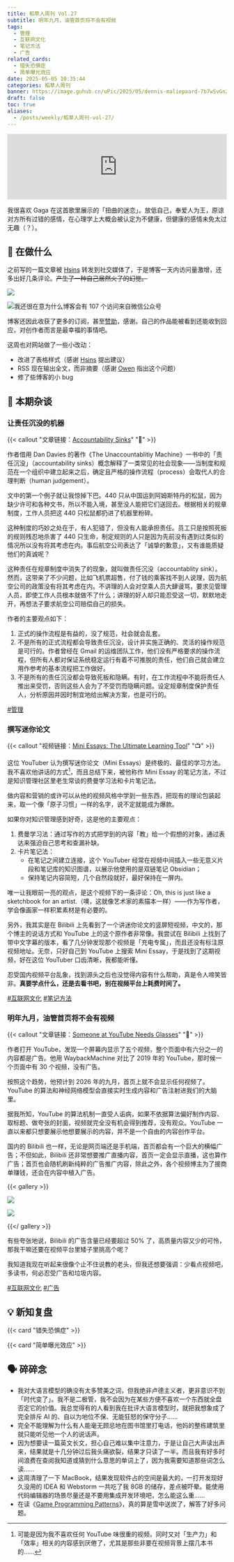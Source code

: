 ```yaml
---
title: 稻草人周刊 Vol.27
subtitle: 明年九月，油管首页将不会有视频
tags:
  - 管理
  - 互联网文化
  - 笔记方法
  - 广告
related_cards:
  - 错失恐惧症
  - 简单曝光效应
date: 2025-05-05 10:35:44
categories: 稻草人周刊
banner: https://image.guhub.cn/uPic/2025/05/dennis-maliepaard-7b7wSvGn2W4-unsplash-2.jpg
draft: false
toc: true
aliases:
  - /posts/weekly/稻草人周刊-vol-27/
---
```


<iframe allow="autoplay *; encrypted-media *;" frameborder="0" height="150" style="width:100%;max-width:660px;overflow:hidden;background:transparent;" sandbox="allow-forms allow-popups allow-same-origin allow-scripts allow-storage-access-by-user-activation allow-top-navigation-by-user-activation" src="https://embed.music.apple.com/cn/album/judas/1440857161?i=1440857433"></iframe>

我很喜欢 Gaga 在这首歌里展示的「扭曲的迷恋」。放低自己，奉爱人为王，原谅对方所有过错的感情，在心理学上大概会被认定为不健康，但健康的感情未免太过无趣（？）。<!--more-->

## 🙋 在做什么

之前写的一篇文章被 [Hsins](https://github.com/hsins) 转发到社交媒体了，于是博客一天内访问量激增，还多出好几条评论。~~产生了一种自己居然火了的幻觉。~~

![](https://image.guhub.cn/uPic/2025/05/PixPin_2025-05-05_10-17-46.png)

![我还很在意为什么博客会有 107 个访问来自微信公众号](https://image.guhub.cn/uPic/2025/05/PixPin_2025-05-05_10-18-04.png "我还很在意为什么博客会有 107 个访问来自微信公众号")

博客还因此收获了更多的订阅，甚至[赞助](/sponsor/)，感谢。自己的作品能被看到还能收到回应，对创作者而言是最幸福的事情吧。

这周也对网站做了一些小改动：

- 改进了表格样式（感谢 [Hsins](https://github.com/hsins) 提出建议）
- RSS 现在输出全文，而非摘要（感谢 [Owen](https://www.owenyoung.com) 指出这个问题）
- 修了些博客的小 bug


## 💬 本期杂谈

### 让责任沉没的机器

{{< callout "文章链接：[Accountability Sinks](https://250bpm.substack.com/p/accountability-sinks)" "📜" >}}

作者借用 Dan Davies 的著作《The Unaccountablitiy Machine》一书中的「责任沉没」（accountability sinks）概念解释了一类常见的社会现象——当制度和规范在一个组织中建立起来之后，确定且严格的操作流程（process）会取代人的合理判断（human judgement）。

文中的第一个例子就让我惊掉下巴。440 只从中国运到阿姆斯特丹的松鼠，因为缺少许可和各种文书，所以不能入境，甚至没人能把它们送回去。根据相关的规章制度，工作人员把这 440 只松鼠都扔进了机器里粉碎。

这种制度的巧妙之处在于，有人犯错了，但没有人能承担责任。员工只是按照死板的规则残忍地杀害了 440 只生命，制定规则的人只是因为先前没有遇到过类似的情况所以没有将其考虑在内。事后航空公司表达了「诚挚的歉意」，又有谁能质疑他们的真诚呢？

这种责任在规章制度中消失了的现象，就叫做责任沉没（accountablity sink）。然而，这带来了不少问题，比如飞机票超售，付了钱的乘客找不到人说理，因为航空公司的政策没有将其考虑在内。不讲理的人会对空乘人员大肆谩骂，要求见管理人员，即使工作人员根本就做不了什么；讲理的好人却只能忍受这一切，默默地走开，再想法子要求航空公司赔偿自己的损失。

作者的主要观点如下：

1. 正式的操作流程是有益的，没了规范，社会就会乱套。
2. 不是所有的正式流程都会导致责任沉没，设计并实施正确的、灵活的操作规范是可行的。作者曾经在 Gmail 的运维团队工作，他们没有严格要求的操作流程，但所有人都对保证系统稳定运行有着不可推脱的责任，他们自己就会建立用作参考的基本流程把工作做好。
3. 不是所有的责任沉没都会导致死板和隐瞒。有时，在工作流程中不能将责任人推出来受罚，否则这些人会为了不受罚而隐瞒问题。设定规章制度保护责任人，分析原因并因时制宜地给出解决方案，也是可行的。

[#管理](/tags/管理)

### 撰写迷你论文

{{< callout "视频链接：[Mini Essays: The Ultimate Learning Tool](https://www.youtube.com/watch?v=N4YjXJVzoZY)" "📺" >}}

这位 YouTuber 认为撰写迷你论文（Mini Essays）是终极的、最佳的学习方法。我不喜欢他讲话的方式[^1]，而且总结下来，被他称作 Mini Essay 的笔记方法，不过是知识管理社区里老生常谈的费曼学习法和卡片笔记法。

做内容和营销的或许可以从他的视频风格中学到一些东西，把现有的理论包装起来，取一个像「原子习惯」一样的名字，说不定就能成为爆款。

如果你对知识管理感到好奇，这是他的主要观点：

1. 费曼学习法：通过写作的方式把学到的内容「教」给一个假想的对象，通过表达来强迫自己思考和查漏补缺。
2. 卡片笔记法：
   - 在笔记之间建立连接，这个 YouTuber 经常在视频中间插入一些无意义片段和笔记库的知识图谱，以展示他使用的是双链笔记 Obsidian；
   - 保持笔记内容简短，几个自然段就好，最好保持在一屏内。

唯一让我眼前一亮的观点，是这个视频下的一条评论：Oh, this is just like a sketchbook for an artist.（噢，这就像艺术家的素描本一样）——作为写作者，学会像画家一样积累素材是有必要的。

另外，我其实是在 Bilibili 上先看到了一个讲迷你论文的竖屏短视频，中文的，那个博主的说话方式和 YouTube 上的这个原作者非常像。我尝试在 Bilibili 上找到了带中文字幕的版本，看了几分钟发现那个视频是「充电专属」，而且还没有标注原视频地址。无奈，只好自己到 YouTube 上搜索 Mini Essay，于是找到了这期视频，好在这位 YouTuber 口齿清晰，我都能听懂。

忍受国内视频平台乱象，找到源头之后也没觉得内容有什么帮助，真是令人啼笑皆非。**真要学点什么，还是去看书吧，别在视频平台上耗费时间了。**

[#互联网文化](/tags/互联网文化) [#笔记方法](/tags/笔记方法)

### 明年九月，油管首页将不会有视频

{{< callout "文章链接：[Someone at YouTube Needs Glasses](https://jayd.ml/2025/04/30/someone-at-youtube-needs-glasses.html)" "📜" >}}

作者打开 YouTube，发现一个屏幕内显示了五个视频，整个页面中有六分之一的内容都是广告。他用 WaybackMachine 对比了 2019 年的 YouTube，那时候一个页面中有 30 个视频，没有广告。

按照这个趋势，他预计到 2026 年的九月，首页上就不会显示任何视频了。YouTube 的算法和神经网络模型会直接实时生成内容和广告注射进我们的大脑里。

据我所知，YouTube 的算法机制一直受人诟病，如果不依据算法偏好制作内容、取标题、做夸张的封面，视频就完全没有机会得到推荐，没有观众。YouTube 一直以来都只想要展示他想要展示的内容，并不是一个自由的内容创作平台。

国内的 Bilibili 也一样，无论是网页端还是手机端，首页都会有一个巨大的横幅广告；不但如此，Bilibili 还非常想要推广直播内容，首页一定会显示直播，这也算作广告；首页也会随机刷新纯粹的广告推广内容，除此之外，各个视频博主为了接商单赚钱，还会在内容中植入广告。

{{< gallery >}}

![](https://image.guhub.cn/uPic/2025/05/IMG_5D50FC701F1F-1大.jpeg)

![](https://image.guhub.cn/uPic/2025/05/PixPin_2025-05-05_09-49-18大.jpeg)

{{</ gallery >}}

有些夸张地说，Bilibili 的广告含量已经要超过 50% 了，高质量内容又少的可怜，那我干嘛还要在视频平台里矮子里挑高个呢？

我知道我现在听起来很像个止不住说教的老头，但我还想要强调：少看点视频吧，多读书，何必忍受广告和垃圾内容。

[#互联网文化](/tags/互联网文化) [#广告](/tags/广告)

## 💡 新知复盘

{{< card "错失恐惧症" >}}

{{< card "简单曝光效应" >}}


## 🗣️ 碎碎念

- 我对大语言模型的确没有太多赞美之词，但我绝非卢德主义者，更非意识不到「时代变了」。我不是二极管，我不会因为在某些方便不喜欢一个东西就全盘否定它的价值。我总觉得有的人看到我在批评大语言模型时，就把我想象成了完全排斥 AI 的、自以为地位不保、无能狂怒的保守分子……
- 完全不能理解为什么有人能毫无顾忌地在图书馆里打电话，他妈的整栋建筑里就只能听见他一个人的说话声。
- 因为想要读一篇英文长文，担心自己难以集中注意力，于是让自己大声读出声来，结果就是十几分钟过后我头痛欲裂，结果才只读了一半。而且我有好多时间浪费在查阅我知道或猜到什么意思的单词上了，因为我需要知道那些词怎么读……
- 这周清理了一下 MacBook，结果发现软件占的空间是最大的，一打开发现好久没用的 IDEA 和 Webstorm 一共吃了我 8GB 的储存，差点被吓晕。能使用代码编辑器的场景尽量还是不要用集成开发环境吧，怎么能这么重……
- 在读《[Game Programming Patterns](https://gameprogrammingpatterns.com)》，真的算是雪中送炭了，解答了好多问题。

[^1]: 可能是因为我不喜欢任何 YouTube 味很重的视频，同时又对「生产力」和「效率」相关的内容感到厌倦了，尤其是那些非要在视频背景上摆几本书的……

